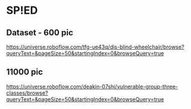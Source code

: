 # SP!ED

## Dataset - 600 pic
https://universe.roboflow.com/tfg-ue43q/dis-blind-wheelchair/browse?queryText=&pageSize=50&startingIndex=0&browseQuery=true

## 11000 pic
https://universe.roboflow.com/deakin-07shj/vulnerable-group-three-classes/browse?queryText=&pageSize=50&startingIndex=0&browseQuery=true
